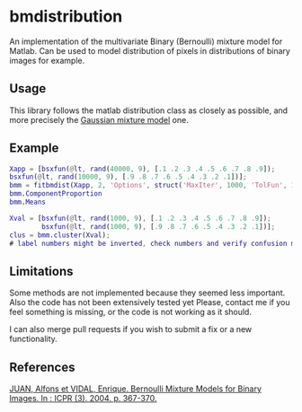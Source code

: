# bmdistribution

An implementation of the multivariate Binary (Bernoulli) mixture model for 
Matlab. Can be used to model distribution of pixels in distributions of 
binary images for example.

## Usage

This library follows the matlab distribution class as closely as possible, and
more precisely the [Gaussian mixture
model](mathworks.com/help/stats/gmdistribution-class.html) one.

## Example

```matlab
Xapp = [bsxfun(@lt, rand(40000, 9), [.1 .2 .3 .4 .5 .6 .7 .8 .9]);
bsxfun(@lt, rand(10000, 9), [.9 .8 .7 .6 .5 .4 .3 .2 .1])];
bmm = fitbmdist(Xapp, 2, 'Options', struct('MaxIter', 1000, 'TolFun', 1e-4))
bmm.ComponentProportion
bmm.Means

Xval = [bsxfun(@lt, rand(1000, 9), [.1 .2 .3 .4 .5 .6 .7 .8 .9]);
        bsxfun(@lt, rand(1000, 9), [.9 .8 .7 .6 .5 .4 .3 .2 .1])];
clus = bmm.cluster(Xval);
# label numbers might be inverted, check numbers and verify confusion matrix.
```

## Limitations

Some methods are not implemented because they seemed less important.
Also the code has not been extensively tested yet
Please, contact me if you feel something is missing, or the code is not 
working as it should.

I can also merge pull requests if you wish to submit a fix or a new 
functionality.

## References

[JUAN, Alfons et VIDAL, Enrique. Bernoulli Mixture Models for Binary Images.
In : ICPR (3). 2004. p.
367-370.](http://users.dsic.upv.es/~ajuan/research/2004/Juan04_08b.pdf)
